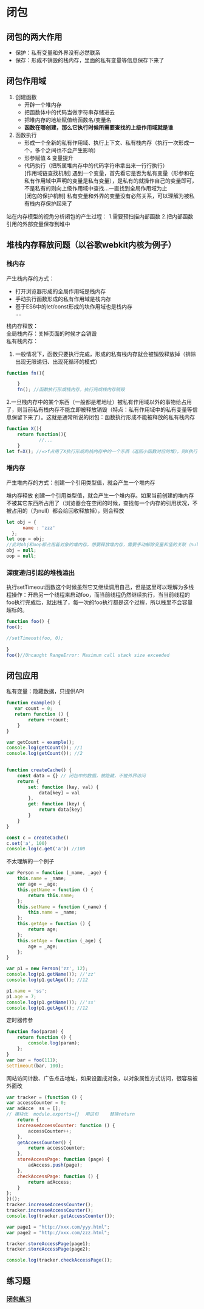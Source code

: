 # 闭包
## 闭包的两大作用  
- 保护：私有变量和外界没有必然联系
- 保存：形成不销毁的栈内存，里面的私有变量等信息保存下来了

## 闭包作用域
1. 创建函数
   - 开辟一个堆内存
   - 把函数体中的代码当做字符串存储进去
   - 把堆内存的地址赋值给函数名/变量名
   - **函数在哪创建，那么它执行时候所需要查找的上级作用域就是谁**
2. 函数执行
   - 形成一个全新的私有作用域、执行上下文、私有栈内存（执行一次形成一个，多个之间也不会产生影响）
   - 形参赋值 & 变量提升
   - 代码执行（把所属堆内存中的代码字符串拿出来一行行执行）  
[作用域链查找机制] 遇到一个变量，首先看它是否为私有变量（形参和在私有作用域中声明的变量是私有变量），是私有的就操作自己的变量即可，不是私有的则向上级作用域中查找...一直找到全局作用域为止    
[闭包的保护机制] 私有变量和外界的变量没有必然关系，可以理解为被私有栈内存保护起来了

站在内存模型的视角分析闭包的产生过程：
1.需要预扫描内部函数
2.把内部函数引用的外部变量保存到堆中

## 堆栈内存释放问题（以谷歌webkit内核为例子）
### 栈内存
产生栈内存的方式：  
- 打开浏览器形成的全局作用域是栈内存  
- 手动执行函数形成的私有作用域是栈内存  
- 基于ES6中的let/const形成的块作用域也是栈内存  
....

栈内存释放：  
全局栈内存：关掉页面的时候才会销毁  
私有栈内存：  
1. 一般情况下，函数只要执行完成，形成的私有栈内存就会被销毁释放掉（排除出现无限递归、出现死循环的模式）  
```javascript
function fn(){

    }
    fn(); //函数执行形成栈内存，执行完成栈内存销毁
```
2.一旦栈内存中的某个东西（一般都是堆地址）被私有作用域以外的事物给占用了，则当前私有栈内存不能立即被释放销毁（特点：私有作用域中的私有变量等信息保留下来了）。这就是通常所说的闭包：函数执行形成不能被释放的私有栈内存
```javascript
function X(){
    return function(){
            //...
    }
let f=X(); //=>f占用了X执行形成的栈内存中的一个东西（返回小函数对应的堆），则X执行形成的栈内存不能被释放了
```

### 堆内存  
产生堆内存的方式：创建一个引用类型值，就会产生一个堆内存  

堆内存释放
创建一个引用类型值，就会产生一个堆内存。如果当前创建的堆内存不被其它东西所占用了（浏览器会在空闲的时候，查找每一个内存的引用状况，不被占用的（为null）都会给回收释放掉），则会释放
```javascript
let obj = {
      name : 'zzz'
  };
let oop = obj;
//此时obj和oop都占用着对象的堆内存，想要释放堆内存，需要手动解除变量和值的关联（null：空对象指针）
obj = null;
oop = null;
```
       
### 深度递归引起的堆栈溢出
执行setTimeout函数这个时候虽然它又继续调用自己，但是这里可以理解为多线程操作：开启另一个线程来启动foo，而当前线程仍然继续执行，当当前线程的foo执行完成后，就出栈了，每一次的foo执行都是这个过程，所以栈里不会容量超标的。
```javaScript
function foo() {
foo(); 

//setTimeout(foo, 0);
   
}
foo()//Uncaught RangeError: Maximum call stack size exceeded
```

## 闭包应用
私有变量：隐藏数据，只提供API
```javaScript
function example() {
   var count = 0;
   return function () {
        return ++count;
    }
}

var getCount = example();
console.log(getCount()); //1
console.log(getCount()); //2

           
function createCache() {
    const data = {} // 闭包中的数据，被隐藏，不被外界访问
    return {
        set: function (key, val) {
            data[key] = val
        },
        get: function (key) {
            return data[key]
        }
    }
}

const c = createCache()
c.set('a', 100)
console.log(c.get('a')) //100
```

不太理解的一个例子
```javaScript
var Person = function (_name, _age) {
    this.name = _name;
    var age = _age;
    this.getName = function () {
        return this.name;
    };
    this.setName = function (_name) {
        this.name = _name;
    };
    this.getAge = function () {
        return age;
    };
    this.setAge = function (_age) {
        age = _age;
    };
}

var p1 = new Person('zz', 12);
console.log(p1.getName()); //'zz'
console.log(p1.getAge()); //12

p1.name = 'ss';
p1.age = 7;
console.log(p1.getName()); //'ss'
console.log(p1.getAge()); //12
```

定时器传参
```javaScript
function foo(param) {
    return function () {
        console.log(param);
    };
}
var bar = foo(111);
setTimeout(bar, 100);
```

网站访问计数、广告点击地址，如果设置成对象，以对象属性方式访问，很容易被外面改
```javaScript
var tracker = (function () {
var accessCounter = 0;
var adAcce  ss = [];
// 模块化  module.exports={}  用这句    替换return
    return {
    increaseAccessCounter: function () {
        accessCounter++;
    },
    getAccessCounter() {
        return accessCounter;
    },
    storeAccessPage: function (page) {
        adAccess.push(page);
    },
    checkAccessPage: function () {
        return adAccess;
    }
};
})();
tracker.increaseAccessCounter();
tracker.increaseAccessCounter();
console.log(tracker.getAccessCounter());

var page1 = "http://xxx.com/yyy.html";
var page2 = "http://xxx.com/zzz.html";

tracker.storeAccessPage(page1);
tracker.storeAccessPage(page2);

console.log(tracker.checkAccessPage());
```
      
## 练习题 
### [闭包练习](https://github.com/lancertea/javascript-/blob/master/training/4_function/closure.md)